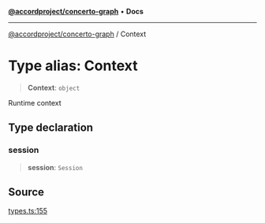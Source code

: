 [**@accordproject/concerto-graph**](../README.md) • **Docs**

***

[@accordproject/concerto-graph](../README.md) / Context

# Type alias: Context

> **Context**: `object`

Runtime context

## Type declaration

### session

> **session**: `Session`

## Source

[types.ts:155](https://github.com/accordproject/lab-concerto-graph/blob/9e94edc926719638323f93597ac11c7873b63663/src/types.ts#L155)
